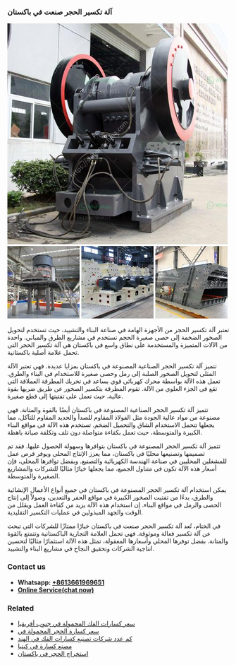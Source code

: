 <h3>آلة تكسير الحجر صنعت في باكستان</h3><img src='1701746259.jpg' alt=''><p>تعتبر آلة تكسير الحجر من الأجهزة الهامة في صناعة البناء والتشييد، حيث تستخدم لتحويل الصخور الضخمة إلى حصى صغيرة الحجم تستخدم في مشاريع الطرق والمباني. واحدة من الآلات المتميزة والمستخدمة على نطاق واسع في باكستان هي آلة تكسير الحجر التي تحمل علامة أصلية باكستانية.</p><p>تتميز آلة تكسير الحجر الصناعية المصنوعة في باكستان بمزايا عديدة. فهي تعتبر الآلة المثلى لتحويل الصخور الصلبة إلى رمل وحصى صغيرة للاستخدام في البناء والطرق. تعمل هذه الآلة بواسطة محرك كهربائي قوي يساعد في تحريك المطرقة العملاقة التي تقع في الجزء العلوي من الآلة. تقوم المطرقة بتكسير الصخور عن طريق ضربها بقوة عالية، حيث تعمل على تفتيتها إلى قطع صغيرة.</p><p>تتميز آلة تكسير الحجر الصناعية المصنوعة في باكستان أيضًا بالقوة والمتانة. فهي مصنوعة من مواد عالية الجودة مثل الفولاذ المقاوم للصدأ والحديد المقاوم للتآكل، مما يجعلها تتحمل الاستخدام الشاق والتحميل الضخم. تستخدم هذه الآلة في مواقع البناء الكبيرة والمتوسطة، حيث تعمل بكفاءة متواصلة دون تلف وتكلفة صيانة باهظة.</p><p>تتميز آلة تكسير الحجر المصنوعة في باكستان بتوافرها وسهولة الحصول عليها. فقد تم تصميمها وتصنيعها محليًا في باكستان، مما يعزز الإنتاج المحلي ويوفر فرص عمل للمشغلين المحليين في صناعة الهندسة الكهربائية والتصنيع. وبفضل توافرها المحلي، فإن أسعار هذه الآلة تكون في متناول الجميع، مما يجعلها خيارًا مثاليًا للشركات والمشاريع الصغيرة والمتوسطة.</p><p>يمكن استخدام آلة تكسير الحجر المصنوعة في باكستان في جميع أنواع الأعمال الإنشائية والطرق، بدءًا من تفتيت الصخور الكبيرة في مواقع الحفر والتعدين، وصولاً إلى إنتاج الحصى والرمل في مواقع البناء. إن استخدام هذه الآلة يزيد من كفاءة العمل ويقلل من الوقت والجهد المبذولين في عمليات التكسير التقليدية.</p><p>في الختام، تُعد آلة تكسير الحجر صنعت في باكستان خيارًا ممتازًا للشركات التي تبحث عن آلة تكسير فعالة وموثوقة. فهي تحمل العلامة التجارية الباكستانية وتتمتع بالقوة والمتانة. بفضل توفرها المحلي وأسعارها المعقولة، تمثل هذه الآلة استثمارًا مثاليًا لتحسين انتاجية الشركات وتحقيق النجاح في مشاريع البناء والتشييد.</p><h3>Contact us</h3><ul><li><strong>Whatsapp:&nbsp;<a href="https://wa.me/8613661969651">+8613661969651</a></strong></li><li><a href="https://swt.shibang-china.com/?git&amp;zhl&amp;آلة تكسير الحجر صنعت في باكستان"><strong>Online Service(chat now)</strong></a></li></ul><h3>Related</h3><ul><li><a href='سعر كسارات الفك المحمولة في جنوب أفريقيا.md'>سعر كسارات الفك المحمولة في جنوب أفريقيا</a></li><li><a href='سعر كسارة الحجر المحمولة في.md'>سعر كسارة الحجر المحمولة في</a></li><li><a href='كم عدد شركات تصنيع كسارات الفك في الهند.md'>كم عدد شركات تصنيع كسارات الفك في الهند</a></li><li><a href='مصنع كسارة في كينيا.md'>مصنع كسارة في كينيا</a></li><li><a href='استخراج الحجر في باكستان.md'>استخراج الحجر في باكستان</a></li></ul>